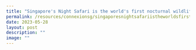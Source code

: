 ```yaml
---
title: "Singapore's Night Safari is the world's first nocturnal wildlife park #TIL"
permalink: /resources/connexionsg/singaporesnightsafariistheworldsfirstnocturnalwildlifepark/
date: 2023-05-28
layout: post
description: ""
image: ""
---
```

